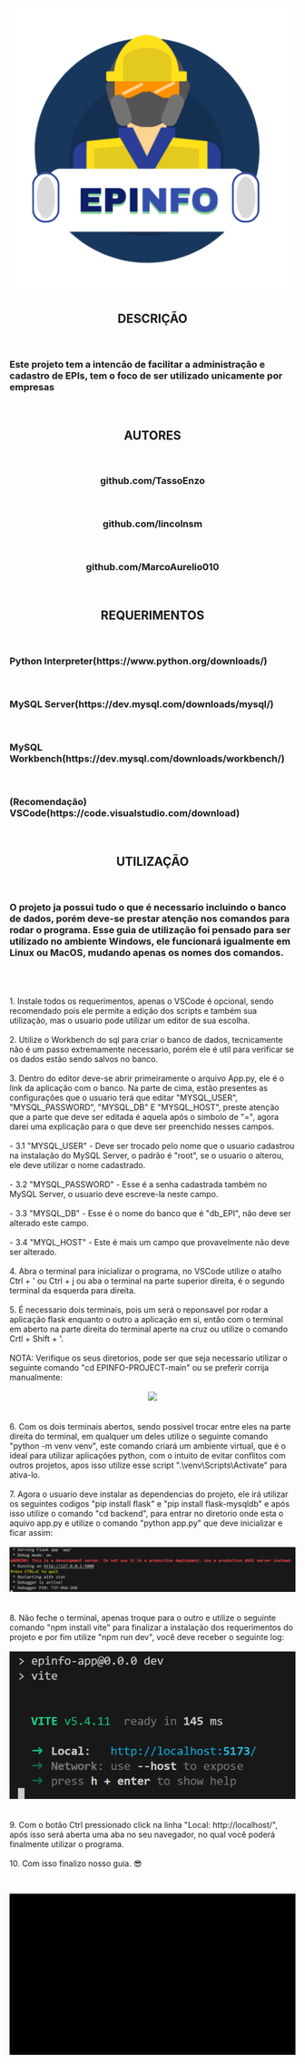 <div align="center">
<img src="public/icons/epinfoLogo-512x512.png">
</div>
<h2 align="center"> DESCRIÇÃO </h2></br>
<h3>Este projeto tem a intencão de facilitar a administração e cadastro de EPIs, tem o foco de ser utilizado unicamente por empresas</h3><br/>
 
<h2 align="center"> AUTORES </h2></br>
<div align="center">
<h3 align="center">github.com/TassoEnzo</h3><br/>
<h3 align="center">github.com/lincolnsm</h3><br/>
<h3 align="center">github.com/MarcoAurelio010</h3><br/>
</div>

<h2 align="center"> REQUERIMENTOS </h2></br>
<h3>Python Interpreter(https://www.python.org/downloads/)</h3></br>
<h3>MySQL Server(https://dev.mysql.com/downloads/mysql/)</h3></br>
<h3>MySQL Workbench(https://dev.mysql.com/downloads/workbench/)</h3></br>
<h3>(Recomendação) VSCode(https://code.visualstudio.com/download)</h3></br>

<h2 align="center"> UTILIZAÇÃO </h3></br>
<h3>O projeto ja possui tudo o que é necessario incluindo o banco de dados, porém deve-se prestar atenção nos comandos para rodar o programa. Esse guia de utilização foi pensado para ser utilizado no ambiente Windows, ele funcionará igualmente em Linux ou MacOS, mudando apenas os nomes dos comandos.</h3></br>
</br>
</br>1. Instale todos os requerimentos, apenas o VSCode é opcional, sendo recomendado pois ele permite a edição dos scripts e também sua utilização, mas o usuario pode utilizar um editor de sua escolha.</br>
</br>2. Utilize o Workbench do sql para criar o banco de dados, tecnicamente não é um passo extremamente necessario, porém ele é util para verificar se os dados estão sendo salvos no banco.</br>
</br>3. Dentro do editor deve-se abrir primeiramente o arquivo App.py, ele é o link da aplicação com o banco. Na parte de cima, estão presentes as configurações que o usuario terá que editar "MYSQL_USER", "MYSQL_PASSWORD", "MYSQL_DB" E "MYSQL_HOST", preste atenção que a parte que deve ser editada é aquela após o simbolo de "=", agora darei uma explicação para o que deve ser preenchido nesses campos.</br>
   </br>- 3.1 "MYSQL_USER" - Deve ser trocado pelo nome que o usuario cadastrou na instalação do MySQL Server, o padrão é "root", se o usuario o alterou, ele deve utilizar o nome cadastrado.</br>
   </br>- 3.2 "MYSQL_PASSWORD" - Esse é a senha cadastrada também no MySQL Server, o usuario deve escreve-la neste campo.</br>
   </br>- 3.3 "MYSQL_DB" - Esse é o nome do banco que é "db_EPI", não deve ser alterado este campo.</br>
   </br>- 3.4 "MYQL_HOST" - Este é mais um campo que provavelmente não deve ser alterado.</br>
</br>4. Abra o terminal para inicializar o programa, no VSCode utilize o atalho Ctrl + ' ou Ctrl + j ou aba o terminal na parte superior direita, é o segundo terminal da esquerda para direita.</br>
</br>5. É necessario dois terminais, pois um será o reponsavel por rodar a aplicação flask enquanto o outro a aplicação em si, então com o terminal em aberto na parte direita do terminal aperte na cruz ou utilize o comando Crtl + Shift + '.</br>
</br>NOTA: Verifique os seus diretorios, pode ser que seja necessario utilizar o seguinte comando "cd EPINFO-PROJECT-main" ou se preferir corrija manualmente:</br>
</br><div align="center">
<img src="github/img/video-correcao.gif">
</div></br>
</br>6. Com os dois terminais abertos, sendo possivel trocar entre eles na parte direita do terminal, em qualquer um deles utilize o seguinte comando "python -m venv venv", este comando criará um ambiente virtual, que é o ideal para utilizar aplicações python, com o intuito de evitar conflitos com outros projetos, apos isso utilize esse script ".\venv\Scripts\Activate" para ativa-lo.</br>
</br>7. Agora o usuario deve instalar as dependencias do projeto, ele irá utilizar os seguintes codigos "pip install flask" e "pip install flask-mysqldb" e após isso utilize o comando "cd backend", para entrar no diretorio onde esta o aquivo app.py e utilize o comando "python app.py" que deve inicializar e ficar assim:</br>
</br><div align="center">
<img src="github/img/python imagem.png">
</div></br>
</br>8. Não feche o terminal, apenas troque para o outro e utilize o seguinte comando "npm install vite" para finalizar a instalação dos requerimentos do projeto e por fim  utilize "npm run dev", você deve receber o seguinte log:</br>
</br><div align="center">
<img src="github/img/npm imagem.png">
</div></br>
</br>9. Com o botão Ctrl pressionado click na linha "Local: http://localhost/", após isso será aberta uma aba no seu navegador, no qual você poderá finalmente utilizar o programa.</br>
</br>10. Com isso finalizo nosso guia. 😎 </br>

</br><div align="center">
<img src="github/img/Tela-Fim.gif">
</div>
